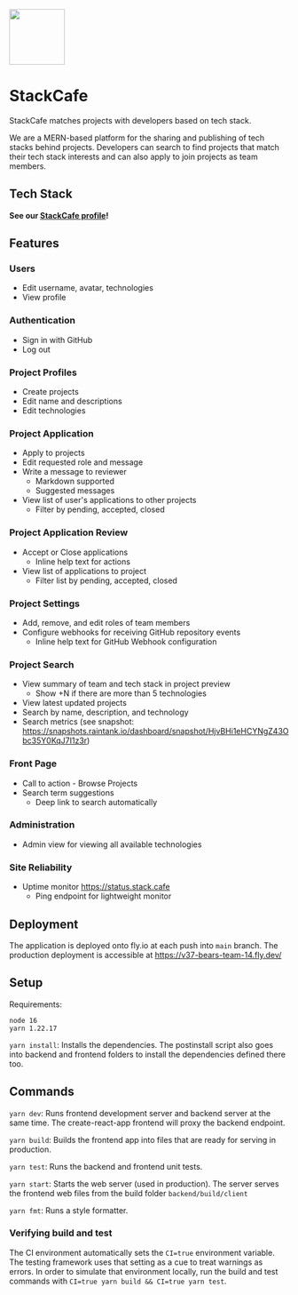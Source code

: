 <img src="https://i.imgur.com/SrodzuF.png" height="100">

# StackCafe

StackCafe matches projects with developers based on tech stack.

We are a MERN-based platform for the sharing and publishing of
tech stacks behind projects. Developers can search to find projects
that match their tech stack interests and can also apply to
join projects as team members.

## Tech Stack

**See our [StackCafe profile](https://stack.cafe/projects/6217a785dc514a753b85730b)!**

## Features

### Users
- Edit username, avatar, technologies
- View profile
### Authentication
- Sign in with GitHub
- Log out
### Project Profiles
- Create projects
- Edit name and descriptions
- Edit technologies
### Project Application
- Apply to projects
- Edit requested role and message
- Write a message to reviewer
  - Markdown supported
  - Suggested messages
- View list of user's applications to other projects
  - Filter by pending, accepted, closed
### Project Application Review
- Accept or Close applications
  - Inline help text for actions
- View list of applications to project
  - Filter list by pending, accepted, closed
### Project Settings
- Add, remove, and edit roles of team members
- Configure webhooks for receiving GitHub repository events
  - Inline help text for GitHub Webhook configuration
### Project Search
- View summary of team and tech stack in project preview
  - Show +N if there are more than 5 technologies
- View latest updated projects
- Search by name, description, and technology
- Search metrics (see snapshot: https://snapshots.raintank.io/dashboard/snapshot/HjvBHi1eHCYNgZ43Obc35Y0KqJ7I1z3r)
### Front Page
- Call to action - Browse Projects
- Search term suggestions
  - Deep link to search automatically
### Administration
- Admin view for viewing all available technologies
### Site Reliability
- Uptime monitor https://status.stack.cafe
  - Ping endpoint for lightweight monitor

## Deployment

The application is deployed onto fly.io at each push into `main` branch.
The production deployment is accessible at https://v37-bears-team-14.fly.dev/

## Setup

Requirements:
```
node 16
yarn 1.22.17
```

`yarn install`: Installs the dependencies. The postinstall script also
goes into backend and frontend folders to install the dependencies defined
there too.

## Commands

`yarn dev`: Runs frontend development server and backend server at the
same time. The create-react-app frontend will proxy the backend endpoint.

`yarn build`: Builds the frontend app into files that are ready for
serving in production.

`yarn test`: Runs the backend and frontend unit tests.

`yarn start`: Starts the web server (used in production). The server
serves the frontend web files from the build folder `backend/build/client`

`yarn fmt`: Runs a style formatter.

### Verifying build and test

The CI environment automatically sets the `CI=true` environment variable.
The testing framework uses that setting as a cue to treat warnings as errors.
In order to simulate that environment locally, run the build and test
commands with `CI=true yarn build && CI=true yarn test`.
